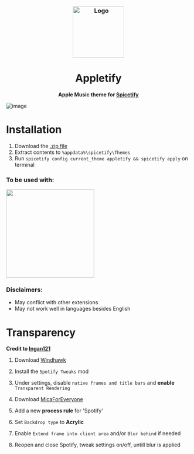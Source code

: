 <h3 align="center">
	<img src="https://github.com/raysin1/Appletify/blob/main/screenshots/icon.png?raw=true" width="140" alt="Logo"/><br/>
</h3>
<div align="center">
  <h1>Appletify</h1>
  
  **Apple Music theme for [Spicetify](https://github.com/spicetify/spicetify-cli)**
  
</div>




![image](https://github.com/thrway237/apple-music-spicetify/blob/main/screenshots/preview.png)



# Installation
1. Download the [.zip file](https://raw.githubusercontent.com/raysin1/Appletify/main/appletify.zip)
2. Extract contents to `%appdata%\spicetify\Themes`
3. Run `spicetify config current_theme appletify && spicetify apply` on terminal



### To be used with:

<img src="https://github.com/user-attachments/assets/82cd3960-9401-4cc5-9cab-e68590e3ef75" width="240"/>

### Disclaimers:
- May conflict with other extensions
- May not work well in languages besides English

# Transparency
**Credit to [Ingan121](https://github.com/Ingan121/)**
1. Download [Windhawk](https://windhawk.net/)
2. Install the `Spotify Tweaks` mod
3. Under settings, disable `native frames and title bars` and **enable** `Transparent Rendering`
   
4. Download [MicaForEveryone](https://github.com/MicaForEveryone/MicaForEveryone)
5. Add a new **process rule** for 'Spotify'
7. Set `Backdrop type` to **Acrylic**
8. Enable `Extend frame into client area` and/or `Blur behind` if needed
9. Reopen and close Spotify, tweak settings on/off, untill blur is applied


